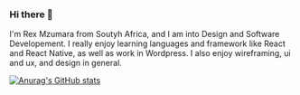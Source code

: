 ### Hi there 👋

I'm Rex Mzumara from Soutyh Africa, and I am into Design and Software Developement. I really enjoy learning languages and framework like React and React Native, as well as work in Wordpress. I also enjoy wireframing, ui and ux, and design in general.

[![Anurag's GitHub stats](https://github-readme-stats.vercel.app/api?username=rexmzumara)](https://github.com/anuraghazra/github-readme-stats)
